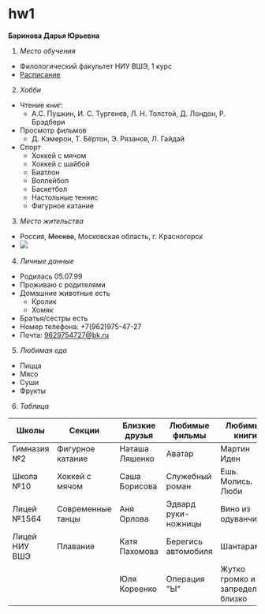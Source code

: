 # hw1
**Баринова Дарья Юрьевна**
1.  *Место обучения*
  - Филологический факультет НИУ ВШЭ, 1 курс
  - [Расписание](https://www.hse.ru/ba/philology/timetable?fromdate=2018.01.22&todate=2018.01.27&groupoid=7213&receiverType=3&timetable-courses=1&timetable-groups=7213)
2. *Хобби*
  - Чтение книг:
    + А.С. Пушкин, И. С. Тургенев, Л. Н. Толстой, Д. Лондон, Р. Брэдбери
  - Просмотр фильмов
    + Д. Кэмерон, Т. Бёртон, Э. Рязанов, Л. Гайдай
  - Спорт
    + Хоккей с мячом
    + Хоккей с шайбой
    + Биатлон
    + Воллейбол
    + Баскетбол
    + Настольные теннис
    + Фигурное катание
3. *Место жительства*
  - Россия, ~~Москва~~, Московская область, г. Красногорск
  - ![](http://stekloton-center.ru/img/gallery/11/1.jpg)
4. *Личные данные*
  - Родилась 05.07.99
  - Проживаю с родителями
  - Домашние животные есть
    + Кролик
    + Хомяк
  - Братья/сестры есть
  - Номер телефона: +7(962)975-47-27
  - Почта: <9629754727@bk.ru>
5. *Любимая еда*
  - Пицца
  - Мясо
  - Суши
  - Фрукты
  6. *Таблица*
 
| Школы         |  Секции            | Близкие друзья   | Любимые фильмы      | Любимые книги                     |
|---------------|--------------------|------------------|---------------------|-----------------------------------|
| Гимназия №2   |  Фигурное катание  | Наташа Ляшенко   | Аватар              | Мартин Иден                       |
| Школа №10     |  Хоккей с мячом    | Саша Борисова    | Служебный роман     | Ешь. Молись. Люби                 |
| Лицей №1564   |  Современные танцы | Аня Орлова       | Эдвард руки-ножницы | Вино из одуванчиков               |
| Лицей НИУ ВШЭ |  Плавание          | Катя Пахомова    | Берегись автомобиля | Шантарам                          |
|               |                    | Юля Кореенко     | Операция "Ы"        | Жутко громко и запредельно близко |

